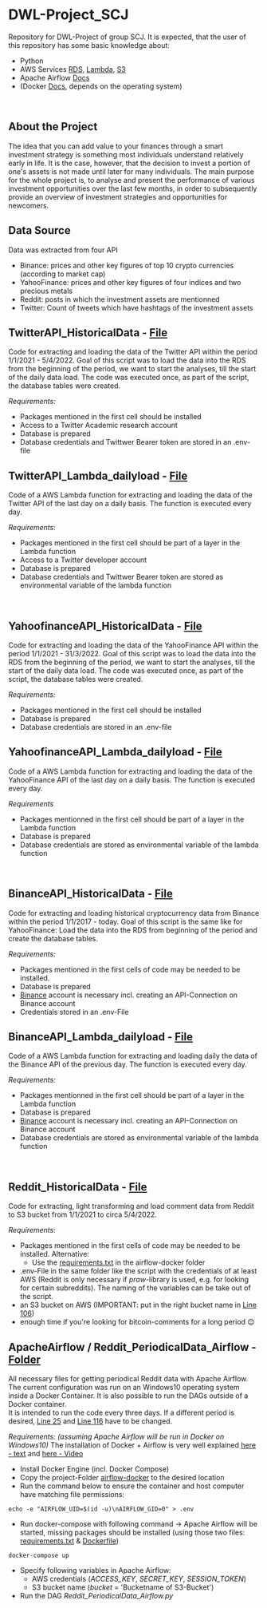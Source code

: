 # DWL-Project_SCJ
Repository for DWL-Project of group SCJ.
It is expected, that the user of this repository has some basic knowledge about:
- Python
- AWS Services [RDS](https://aws.amazon.com/rds/?nc1=h_ls), [Lambda](https://aws.amazon.com/lambda/?nc1=h_ls), [S3](https://aws.amazon.com/s3/?nc1=h_ls)
- Apache Airflow [Docs](https://airflow.apache.org/docs/apache-airflow/stable/index.html)
- (Docker [Docs](https://docs.docker.com/), depends on the operating system)
<br/>

## About the Project
The idea that you can add value to your finances through a smart investment strategy is something most individuals understand relatively early in life. It is the case, however, that the decision to invest a portion of one's assets is not made until later for many individuals. The main purpose for the whole project  is, to analyse and present the performance of various investment opportunities over the last few months, in order to subsequently provide an overview of investment strategies and opportunities for newcomers.

## Data Source
Data was extracted from four API
- Binance: prices and other key figures of top 10 crypto currencies (according to market cap)
- YahooFinance: prices and other key figures of four indices and two precious metals
- Reddit: posts in which the investment assets are mentionned
- Twitter: Count of tweets which have hashtags of the investment assets


## TwitterAPI_HistoricalData - [File](https://github.com/DataBauHeini/DWL-Project_SCJ/blob/main/TwitterAPI_HistoricalData.ipynb)
Code for extracting and loading the data of the Twitter API within the period 1/1/2021 - 5/4/2022. Goal of this script was to load the data into the RDS from the beginning of the period, we want to start the analyses, till the start of the daily data load. The code was executed once, as part of the script, the database tables were created.

*Requirements:*
- Packages mentioned in the first cell should be installed
- Access to a Twitter Academic research account
- Database is prepared
- Database credentials and Twittwer Bearer token are stored in an .env-file

## TwitterAPI_Lambda_dailyload - [File](https://github.com/DataBauHeini/DWL-Project_SCJ/blob/main/TwitterAPI_Lambda_dailyload.ipynb)
Code of a AWS Lambda function for extracting and loading the data of the Twitter API of the last day on a daily basis. The function is executed every day.

*Requirements:*
- Packages mentioned in the first cell should be part of a layer in the Lambda function
- Access to a Twitter developer account
- Database is prepared
- Database credentials and Twittwer Bearer token are stored as environmental variable of the lambda function
<br/>

## YahoofinanceAPI_HistoricalData - [File](https://github.com/DataBauHeini/DWL-Project_SCJ/blob/main/YahoofinanceAPI_HistoricalData.ipynb)
Code for extracting and loading the data of the YahooFinance API within the period 1/1/2021 - 31/3/2022. Goal of this script was to load the data into the RDS from the beginning of the period, we want to start the analyses, till the start of the daily data load. The code was executed once, as part of the script, the database tables were created.

*Requirements:*
- Packages mentioned in the first cell should be installed
- Database is prepared
- Database credentials are stored in an .env-file

## YahoofinanceAPI_Lambda_dailyload - [File](https://github.com/DataBauHeini/DWL-Project_SCJ/blob/main/YahoofinanceAPI_Lambda_dailyload.ipynb)
Code of a AWS Lambda function for extracting and loading the data of the YahooFinance API of the last day on a daily basis. The function is executed every day.

*Requirements*
- Packages mentionned in the first cell should be part of a layer in the Lambda function
- Database is prepared
- Database credentials are stored as environmental variable of the lambda function
<br/>

## BinanceAPI_HistoricalData - [File](https://github.com/DataBauHeini/DWL-Project_SCJ/blob/main/BinanceAPI_HistoricalData.py)
Code for extracting and loading historical cryptocurrency data from Binance within the period 1/1/2017 - today. Goal of this script is the same like for YahooFinance: Load the data into the RDS from beginning of the period and create the database tables.

*Requirements:*
- Packages mentioned in the first cells of code may be needed to be installed. 
- Database is prepared
- [Binance](https://www.binance.com/en) account is necessary incl. creating an API-Connection on Binance account
- Credentials stored in an .env-File

## BinanceAPI_Lambda_dailyload - [File](https://github.com/DataBauHeini/DWL-Project_SCJ/blob/main/BinanceAPI_Lambda_dailyload.py)
Code of a AWS Lambda function for extracting and loading daily the data of the Binance API of the previous day. The function is executed every day.

*Requirements:*
- Packages mentionned in the first cell should be part of a layer in the Lambda function
- Database is prepared
- [Binance](https://www.binance.com/en) account is necessary incl. creating an API-Connection on Binance account
- Database credentials are stored as environmental variable of the lambda function
<br/>

## Reddit_HistoricalData - [File](https://github.com/DataBauHeini/DWL-Project_SCJ/blob/main/Reddit_HistoricalData.py)
Code for extracting, light transforming and load comment data from Reddit to S3 bucket from 1/1/2021 to circa 5/4/2022.

*Requirements:*
- Packages mentioned in the first cells of code may be needed to be installed. Alternative:
  - Use the [requirements.txt](https://github.com/DataBauHeini/DWL-Project_SCJ/blob/main/airflow-docker/requirements.txt) in the airflow-docker folder
- .env-File in the same folder like the script with the credentials of at least AWS (Reddit is only necessary if *praw*-library is used, e.g. for looking for certain subreddits). The naming of the variables can be take out of the script.
- an S3 bucket on AWS (IMPORTANT: put in the right bucket name in [Line 106](https://github.com/DataBauHeini/DWL-Project_SCJ/blob/d396004f4b6df0a8e84ea78e1184e003f31e66da/Reddit_HistoricalData.py#L106))
- enough time if you're looking for bitcoin-comments for a long period 😉

## ApacheAirflow / Reddit_PeriodicalData_Airflow - [Folder](https://github.com/DataBauHeini/DWL-Project_SCJ/tree/main/airflow-docker)
All necessary files for getting periodical Reddit data with Apache Airflow. The current configuration was run on an Windows10 operating system inside a Docker Container. It is also possible to run the DAGs outside of a Docker container.<br/>
It is intended to run the code every three days. If a different period is desired, [Line 25](https://github.com/DataBauHeini/DWL-Project_SCJ/blob/d396004f4b6df0a8e84ea78e1184e003f31e66da/airflow-docker/dags/Reddit_PeriodicalData_Airflow.py#L25) and [Line 116](https://github.com/DataBauHeini/DWL-Project_SCJ/blob/d396004f4b6df0a8e84ea78e1184e003f31e66da/airflow-docker/dags/Reddit_PeriodicalData_Airflow.py#L116) have to be changed.

*Requirements: (assuming Apache Airflow will be run in Docker on Windows10)*
The installation of Docker + Airflow is very well explained [here - text](https://naiveskill.com/install-airflow/) and [here - Video](https://www.youtube.com/watch?v=aTaytcxy2Ck)
- Install Docker Engine (incl. Docker Compose)
- Copy the project-Folder [airflow-docker](https://github.com/DataBauHeini/DWL-Project_SCJ/tree/main/airflow-docker) to the desired location
- Run the command below to ensure the container and host computer have matching file permissions:
```
echo -e "AIRFLOW_UID=$(id -u)\nAIRFLOW_GID=0" > .env
```
- Run docker-compose with following command -> Apache Airflow will be started, missing packages should be installed (using those two files: [requirements.txt](https://github.com/DataBauHeini/DWL-Project_SCJ/blob/main/airflow-docker/requirements.txt) & [Dockerfile](https://github.com/DataBauHeini/DWL-Project_SCJ/blob/main/airflow-docker/Dockerfile))
```
docker-compose up
```
- Specify following variables in Apache Airflow:
  - AWS credentials (*ACCESS_KEY*, *SECRET_KEY*, *SESSION_TOKEN*)
  - S3 bucket name (*bucket* = 'Bucketname of S3-Bucket')
- Run the DAG *Reddit_PeriodicalData_Airflow.py*

